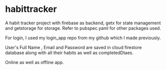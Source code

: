 # habittracker

A habit tracker project with firebase as backend, getx for state management and getstorage for storage.
Refer to pubspec.yaml for other packages used.

For login, I used my login_app repo from my github which I made previously.

User's Full Name , Email and Password are saved in cloud firestore database along with all their habits as well as completedDtaes.

Online as well as offline app.


